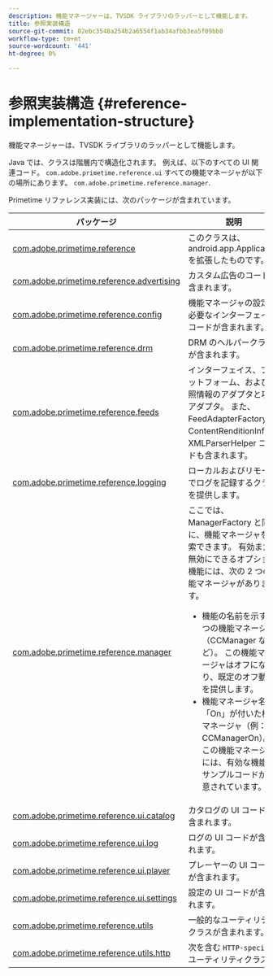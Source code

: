 ```yaml
---
description: 機能マネージャーは、TVSDK ライブラリのラッパーとして機能します。
title: 参照実装構造
source-git-commit: 02ebc3548a254b2a6554f1ab34afbb3ea5f09bb8
workflow-type: tm+mt
source-wordcount: '441'
ht-degree: 0%

---
```


# 参照実装構造 {#reference-implementation-structure}

機能マネージャーは、TVSDK ライブラリのラッパーとして機能します。

Java では、クラスは階層内で構造化されます。 例えば、以下のすべての UI 関連コード。 `com.adobe.primetime.reference.ui` すべての機能マネージャが以下の場所にあります。 `com.adobe.primetime.reference.manager`.

Primetime リファレンス実装には、次のパッケージが含まれています。

| パッケージ | 説明 |
|--- |--- |
| [com.adobe.primetime.reference](https://help.adobe.com/en_US/primetime/api/reference_implementation/android/javadoc/com/adobe/primetime/reference/PrimetimeReference.html) | このクラスは、android.app.Application を拡張したものです。 |
| [com.adobe.primetime.reference.advertising](https://help.adobe.com/en_US/primetime/api/reference_implementation/android/javadoc/com/adobe/primetime/reference/advertising/package-summary.html) | カスタム広告のコードが含まれます。 |
| [com.adobe.primetime.reference.config](https://help.adobe.com/en_US/primetime/api/reference_implementation/android/javadoc/com/adobe/primetime/reference/config/package-summary.html) | 機能マネージャの設定に必要なインターフェイスコードが含まれます。 |
| [com.adobe.primetime.reference.drm](https://help.adobe.com/en_US/primetime/api/reference_implementation/android/javadoc/com/adobe/primetime/reference/drm/package-summary.html) | DRM のヘルパークラスが含まれます。 |
| [com.adobe.primetime.reference.feeds](https://help.adobe.com/en_US/primetime/api/reference_implementation/android/javadoc/com/adobe/primetime/reference/feeds/package-summary.html) | インターフェイス、プラットフォーム、および参照情報のアダプタと項目アダプタ。 また、FeedAdapterFactory、ContentRenditionInfo、XMLParserHelper コードも含まれます。 |
| [com.adobe.primetime.reference.logging](https://help.adobe.com/en_US/primetime/api/reference_implementation/android/javadoc/com/adobe/primetime/reference/logging/package-summary.html) | ローカルおよびリモートでログを記録するクラスを提供します。 |
| [com.adobe.primetime.reference.manager](https://help.adobe.com/en_US/primetime/api/reference_implementation/android/javadoc/com/adobe/primetime/reference/manager/package-summary.html) | ここでは、ManagerFactory と同様に、機能マネージャを検索できます。 有効または無効にできるオプション機能には、次の 2 つの機能マネージャがあります。 <ul><li>機能の名前を示す 1 つの機能マネージャ（CCManager など）。 この機能マネージャはオフになり、既定のオフ動作を提供します。</li><li>機能マネージャ名に「On」が付いた機能マネージャ（例： CCManagerOn）。 この機能マネージャには、有効な機能のサンプルコードが用意されています。</li></ul> |
| [com.adobe.primetime.reference.ui.catalog](https://help.adobe.com/en_US/primetime/api/reference_implementation/android/javadoc/com/adobe/primetime/reference/ui/catalog/package-summary.html) | カタログの UI コードが含まれます。 |
| [com.adobe.primetime.reference.ui.log](https://help.adobe.com/en_US/primetime/api/reference_implementation/android/javadoc/com/adobe/primetime/reference/ui/log/package-summary.html) | ログの UI コードが含まれます。 |
| [com.adobe.primetime.reference.ui.player](https://help.adobe.com/en_US/primetime/api/reference_implementation/android/javadoc/com/adobe/primetime/reference/ui/player/package-summary.html) | プレーヤーの UI コードが含まれます。 |
| [com.adobe.primetime.reference.ui.settings](https://help.adobe.com/en_US/primetime/api/reference_implementation/android/javadoc/com/adobe/primetime/reference/ui/settings/package-summary.html) | 設定の UI コードが含まれます。 |
| [com.adobe.primetime.reference.utils](https://help.adobe.com/en_US/primetime/api/reference_implementation/android/javadoc/com/adobe/primetime/reference/utils/package-summary.html) | 一般的なユーティリティクラスが含まれます。 |
| [com.adobe.primetime.reference.utils.http](https://help.adobe.com/en_US/primetime/api/reference_implementation/android/javadoc/com/adobe/primetime/reference/utils/http/package-summary.html) | 次を含む `HTTP-specific` ユーティリティクラス。 |
